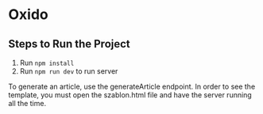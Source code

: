 # Oxido

## Steps to Run the Project

1. Run `npm install`
2. Run `npm run dev` to run server

To generate an article, use the generateArticle endpoint. 
In order to see the template, you must open the szablon.html file and have the server running all the time.
